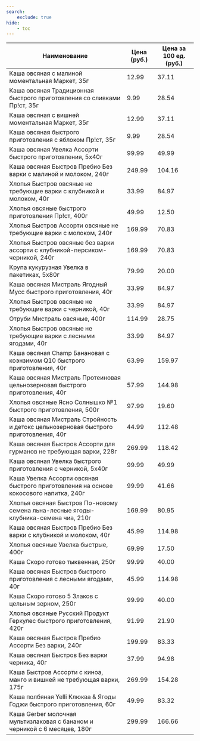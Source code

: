 ```yaml
---
search:
    exclude: true
hide:
    - toc
---
```


| Наименование | Цена (руб.) | Цена за 100 ед. (руб.) |
| -- | -- | -- |
| Каша овсяная с малиной моментальная Маркет, 35г | 12.99 | 37.11 |
| Каша овсяная Традиционная быстрого приготовления со сливками Пр!ст, 35г | 9.99 | 28.54 |
| Каша овсяная с вишней моментальная Маркет, 35г | 12.99 | 37.11 |
| Каша овсяная быстрого приготовления с яблоком Пр!ст, 35г | 9.99 | 28.54 |
| Каша овсяная Увелка Ассорти быстрого приготовления, 5х40г | 99.99 | 49.99 |
| Каша овсяная Быстров Пребио Без варки с малиной и молоком, 240г | 249.99 | 104.16 |
| Хлопья Быстров овсяные не требующие варки с клубникой и молоком, 40г | 33.99 | 84.97 |
| Хлопья овсяные быстрого приготовления Пр!ст, 400г | 49.99 | 12.50 |
| Хлопья Быстров Ассорти овсяные не требующие варки с молоком, 240г | 169.99 | 70.83 |
| Хлопья Быстров овсяные без варки ассорти с клубникой-персиком-черникой, 240г | 169.99 | 70.83 |
| Крупа кукурузная Увелка в пакетиках, 5х80г | 79.99 | 20.00 |
| Каша овсяная Мистраль Ягодный Мусс быстрого приготовления, 40г | 33.99 | 84.97 |
| Хлопья Быстров овсяные не требующие варки с черникой, 40г | 33.99 | 84.97 |
| Отруби Мистраль овсяные, 400г | 114.99 | 28.75 |
| Хлопья Быстров овсяные не требующие варки с лесными ягодами, 40г | 33.99 | 84.97 |
| Каша овсяная Champ Банановая с коэнзимом Q10 быстрого приготовления, 40г | 63.99 | 159.97 |
| Каша овсяная Мистраль Протеиновая цельнозерновая быстрого приготовления, 40г | 57.99 | 144.98 |
| Хлопья овсяные Ясно Солнышко №1 быстрого приготовления, 500г | 97.99 | 19.60 |
| Каша овсяная Мистраль Стройность и детокс цельнозерновая быстрого приготовления, 40г | 44.99 | 112.48 |
| Каша овсяная Быстров Ассорти для гурманов не требующая варки, 228г | 269.99 | 118.42 |
| Каша овсяная Увелка быстрого приготовления с черникой, 5х40г | 99.99 | 49.99 |
| Каша Увелка Ассорти овсяная быстрого приготовления на основе кокосового напитка, 240г | 99.99 | 41.66 |
| Хлопья овсяная Быстров По-новому семена льна-лесные ягоды-клубника-семена чиа, 210г | 169.99 | 80.95 |
| Каша овсяная Быстров Пребио Без варки с клубникой и молоком, 40г | 45.99 | 114.98 |
| Хлопья овсяные Увелка быстрые, 400г | 69.99 | 17.50 |
| Каша Скоро готово тыквенная, 250г | 99.99 | 40.00 |
| Каша овсяная Быстров быстрого приготовления с лесными ягодами, 40г | 45.99 | 114.98 |
| Каша Скоро готово 5 Злаков с цельным зерном, 250г | 99.99 | 40.00 |
| Хлопья овсяные Русский Продукт Геркулес быстрого приготовления, 420г | 91.99 | 21.90 |
| Каша овсяная Быстров Пребио Ассорти Без варки, 240г | 199.99 | 83.33 |
| Каша овсяная Быстров Без варки черника, 40г | 37.99 | 94.98 |
| Каша Быстров Ассорти с киноа, манго и вишней не требующая варки, 175г | 269.99 | 154.28 |
| Каша полбяная Yelli Клюква & Ягоды Годжи быстрого приготовления, 60г | 49.99 | 83.32 |
| Каша Gerber молочная мультизлаковая с бананом и черникой с 6 месяцев, 180г | 299.99 | 166.66 |
